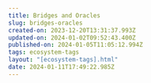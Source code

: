 ```yaml
---
title: Bridges and Oracles
slug: bridges-oracles
created-on: 2023-12-20T13:31:37.993Z
updated-on: 2024-01-02T09:52:43.400Z
published-on: 2024-01-05T11:05:12.994Z
tags: ecosystem-tags
layout: "[ecosystem-tags].html"
date: 2024-01-11T17:49:22.985Z
---
```

